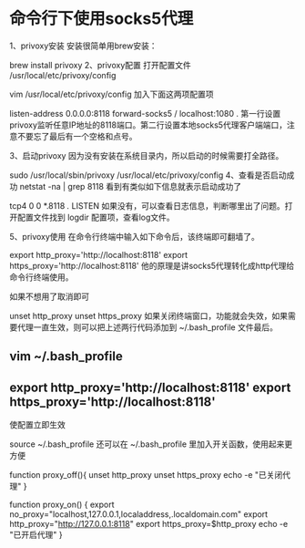 # 命令行下使用socks5代理

1、privoxy安装
安装很简单用brew安装：

brew install privoxy
2、privoxy配置
打开配置文件 /usr/local/etc/privoxy/config

vim /usr/local/etc/privoxy/config
加入下面这两项配置项

listen-address 0.0.0.0:8118
forward-socks5 / localhost:1080 .
第一行设置privoxy监听任意IP地址的8118端口。第二行设置本地socks5代理客户端端口，注意不要忘了最后有一个空格和点号。

3、启动privoxy
因为没有安装在系统目录内，所以启动的时候需要打全路径。

sudo /usr/local/sbin/privoxy /usr/local/etc/privoxy/config
4、查看是否启动成功
netstat -na | grep 8118
看到有类似如下信息就表示启动成功了

tcp4       0      0  *.8118                 *.*                    LISTEN
如果没有，可以查看日志信息，判断哪里出了问题。打开配置文件找到 logdir 配置项，查看log文件。

5、privoxy使用
在命令行终端中输入如下命令后，该终端即可翻墙了。

export http_proxy='http://localhost:8118'
export https_proxy='http://localhost:8118'
他的原理是讲socks5代理转化成http代理给命令行终端使用。

如果不想用了取消即可

unset http_proxy
unset https_proxy
如果关闭终端窗口，功能就会失效，如果需要代理一直生效，则可以把上述两行代码添加到 ~/.bash_profile 文件最后。

vim ~/.bash_profile
-----------------------------------------------------
export http_proxy='http://localhost:8118'
export https_proxy='http://localhost:8118'
-----------------------------------------------------
使配置立即生效

source  ~/.bash_profile
还可以在 ~/.bash_profile 里加入开关函数，使用起来更方便

function proxy_off(){
    unset http_proxy
    unset https_proxy
    echo -e "已关闭代理"
}

function proxy_on() {
    export no_proxy="localhost,127.0.0.1,localaddress,.localdomain.com"
    export http_proxy="http://127.0.0.1:8118"
    export https_proxy=$http_proxy
    echo -e "已开启代理"
}



